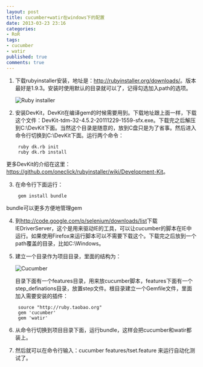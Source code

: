 ```yaml
---
layout: post
title: cucumber+watir在windows下的配置
date: 2013-03-23 23:16
categories:
- RoR
tags: 
- cucumber
- watir
published: true
comments: true
---
```

1. 下载rubyinstaller安装，地址是：<http://rubyinstaller.org/downloads/>。版本最好是1.9.3。安装时使用默认的目录就可以了，记得勾选加入path的选项。

    ![Ruby installer](http://phaibin.tk/wp-content/uploads/2013/03/ruby_installer.png)

2. 安装DevKit，DevKit在编译gem的时候需要用到。下载地址跟上面一样，下载这个文件：DevKit-tdm-32-4.5.2-20111229-1559-sfx.exe。下载完之后解压到C:\DevKit下面。当然这个目录是随意的，放到C盘只是为了省事。然后进入命令行切换到C:\DevKit下面。运行两个命令：

		ruby dk.rb init
		ruby dk.rb install
更多DevKit的介绍在这里：<https://github.com/oneclick/rubyinstaller/wiki/Development-Kit>。

3. 在命令行下面运行：

		gem install bundle
bundle可以更多方便地管理gem

4. 到<http://code.google.com/p/selenium/downloads/list>下载IEDriverServer，这个是用来驱动IE的工具，可以让cucumber的脚本在IE中运行。如果使用Firefox来运行脚本可以不需要下载这个。下载完之后放到一个path覆盖的目录，比如C:\Windows。

5. 建立一个目录作为项目目录，里面的结构为：

    ![Cucumber](http://phaibin.tk/wp-content/uploads/2013/03/cucumber.png)
    
    目录下面有一个features目录，用来放cucumber脚本，features下面有一个step_definations目录，放置step文件。根目录建立一个Gemfile文件，里面加入需要安装的插件：

		source "http://ruby.taobao.org"
		gem 'cucumber'
		gem 'watir'

6. 从命令行切换到项目目录下面，运行bundle，这样会把cucumber和watir都装上。

7. 然后就可以在命令行输入：cucumber features/tset.feature 来运行自动化测试了。
